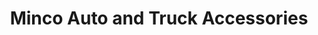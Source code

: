 ---
title: "Minco Auto and Truck Accessories"
url: /tallahassee/minco-auto-and-truck-accessories/
shop: car parts
---